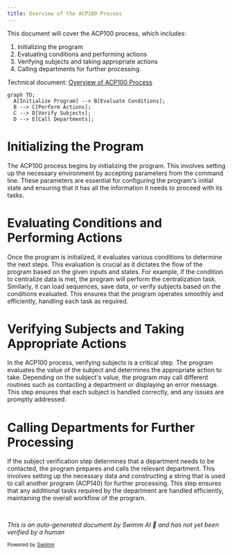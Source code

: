 ```yaml
---
title: Overview of the ACP100 Process
---
```

This document will cover the ACP100 process, which includes:

1. Initializing the program
2. Evaluating conditions and performing actions
3. Verifying subjects and taking appropriate actions
4. Calling departments for further processing.

Technical document: <SwmLink doc-title="Overview of ACP100 Process">[Overview of ACP100 Process](/.swm/overview-of-acp100-process.jpikl895.sw.md)</SwmLink>

```mermaid
graph TD;
  A[Initialize Program] --> B[Evaluate Conditions];
  B --> C[Perform Actions];
  C --> D[Verify Subjects];
  D --> E[Call Departments];
```

# Initializing the Program

The ACP100 process begins by initializing the program. This involves setting up the necessary environment by accepting parameters from the command line. These parameters are essential for configuring the program's initial state and ensuring that it has all the information it needs to proceed with its tasks.

# Evaluating Conditions and Performing Actions

Once the program is initialized, it evaluates various conditions to determine the next steps. This evaluation is crucial as it dictates the flow of the program based on the given inputs and states. For example, if the condition to centralize data is met, the program will perform the centralization task. Similarly, it can load sequences, save data, or verify subjects based on the conditions evaluated. This ensures that the program operates smoothly and efficiently, handling each task as required.

# Verifying Subjects and Taking Appropriate Actions

In the ACP100 process, verifying subjects is a critical step. The program evaluates the value of the subject and determines the appropriate action to take. Depending on the subject's value, the program may call different routines such as contacting a department or displaying an error message. This step ensures that each subject is handled correctly, and any issues are promptly addressed.

# Calling Departments for Further Processing

If the subject verification step determines that a department needs to be contacted, the program prepares and calls the relevant department. This involves setting up the necessary data and constructing a string that is used to call another program (ACP140) for further processing. This step ensures that any additional tasks required by the department are handled efficiently, maintaining the overall workflow of the program.

&nbsp;

*This is an auto-generated document by Swimm AI 🌊 and has not yet been verified by a human*

<SwmMeta version="3.0.0" repo-id="Z2l0aHViJTNBJTNBa2VsbG8lM0ElM0Fzd2ltbWlv" repo-name="kello"><sup>Powered by [Swimm](/)</sup></SwmMeta>
